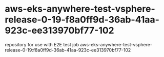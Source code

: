 # aws-eks-anywhere-test-vsphere-release-0-19-f8a0ff9d-36ab-41aa-923c-ee313970bf77-102
repository for use with E2E test job aws-eks-anywhere-test-vsphere-release-0-19:f8a0ff9d-36ab-41aa-923c-ee313970bf77-102
